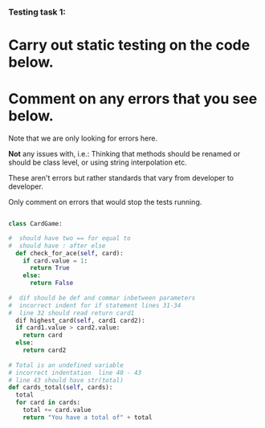 ### Testing task 1:

# Carry out static testing on the code below.
# Comment on any errors that you see below.

Note that we are only looking for errors here.

**Not** any issues with, i.e.: 
Thinking that methods should be renamed or should be class level, or using string interpolation etc. 

These aren't errors but rather standards that vary from developer to developer. 

Only comment on errors that would stop the tests running.

```python

class CardGame:

#  should have two == for equal to
#  should have : after else
  def check_for_ace(self, card):
    if card.value = 1:
      return True
    else:
      return False
   
#  dif should be def and commar inbetween parameters
#  incorrect indent for if statement lines 31-34
#  line 32 should read return card1
  dif highest_card(self, card1 card2):
  if card1.value > card2.value:
    return card
  else:
    return card2
  
# Total is an undefined variable
# incorrect indentation  line 40 - 43
# line 43 should have str(total)
def cards_total(self, cards):
  total
  for card in cards:
    total += card.value
    return "You have a total of" + total
  
```
